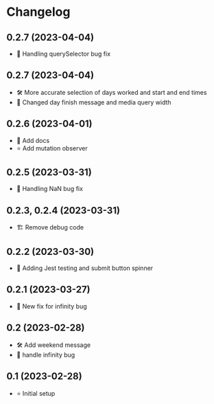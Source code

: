# Changelog

## 0.2.7 (2023-04-04)
- 🐞 Handling querySelector bug fix

## 0.2.7 (2023-04-04)
- 🛠️ More accurate selection of days worked and start and end times
- 🎨 Changed day finish message and media query width
## 0.2.6 (2023-04-01)
- 📖 Add docs
- ⭐️ Add mutation observer

## 0.2.5 (2023-03-31)
- 🐞 Handling NaN bug fix

## 0.2.3, 0.2.4 (2023-03-31)
- 🏗️ Remove debug code

## 0.2.2 (2023-03-30)
- 🚦 Adding Jest testing and submit button spinner

## 0.2.1 (2023-03-27)

- 🐞 New fix for infinity bug

## 0.2 (2023-02-28)

- 🛠️ Add weekend message
- 🐞 handle infinity bug

## 0.1 (2023-02-28)

- ⭐️ Initial setup
